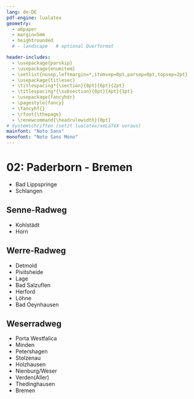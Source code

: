 ```yaml
---
lang: de-DE
pdf-engine: lualatex
geometry:
  - a6paper
  - margin=5mm
  - heightrounded
  # - landscape   # optional Querformat

header-includes:
  - \usepackage{parskip}
  - \usepackage{enumitem}
  - \setlist{nosep,leftmargin=*,itemsep=0pt,parsep=0pt,topsep=2pt}
  - \usepackage{titlesec}
  - \titlespacing*{\section}{0pt}{6pt}{2pt}
  - \titlespacing*{\subsection}{0pt}{4pt}{1pt}
  - \usepackage{fancyhdr}
  - \pagestyle{fancy}
  - \fancyhf{}
  - \rfoot{\thepage}
  - \renewcommand{\headrulewidth}{0pt}
# Systemschriften (setzt lualatex/xeLaTeX voraus)
mainfont: "Noto Sans"
monofont: "Noto Sans Mono"
---
```

# 02: Paderborn - Bremen

- Bad Lippspringe
- Schlangen

## Senne-Radweg

- Kohlstädt
- Horn

## Werre-Radweg

- Detmold
- Pivitsheide
- Lage
- Bad Salzuflen
- Herford
- Löhne
- Bad Oeynhausen

## Weserradweg

- Porta Westfalica
- Minden
- Petershagen
- Stolzenau
- Holzhausen
- Nienburg/Weser
- Verden(Aller)
- Thedinghausen
- Bremen

